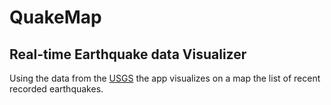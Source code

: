 # QuakeMap

## Real-time Earthquake data Visualizer

Using the data from the [USGS](http://earthquake.usgs.gov/earthquakes/) the app visualizes on a map the list of recent recorded earthquakes.

